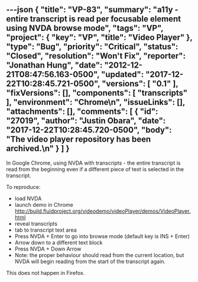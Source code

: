 ---json
{
  "title": "VP-83",
  "summary": "a11y - entire transcript is read per focusable element using NVDA browse mode",
  "tags": "VP",
  "project": {
    "key": "VP",
    "title": "Video Player"
  },
  "type": "Bug",
  "priority": "Critical",
  "status": "Closed",
  "resolution": "Won't Fix",
  "reporter": "Jonathan Hung",
  "date": "2012-12-21T08:47:56.163-0500",
  "updated": "2017-12-22T10:28:45.721-0500",
  "versions": [
    "0.1"
  ],
  "fixVersions": [],
  "components": [
    "transcripts"
  ],
  "environment": "Chrome\n",
  "issueLinks": [],
  "attachments": [],
  "comments": [
    {
      "id": "27019",
      "author": "Justin Obara",
      "date": "2017-12-22T10:28:45.720-0500",
      "body": "The video player repository has been archived.\n"
    }
  ]
}
---
In Google Chrome, using NVDA with transcripts - the entire transcript is read from the beginning even if a different piece of text is selected in the transcript.

To reproduce:

* load NVDA
* launch demo in Chrome <http://build.fluidproject.org/videodemo/videoPlayer/demos/VideoPlayer.html>
* reveal transcripts
* tab to transcript text area
* Press NVDA + Enter to go into browse mode (default key is INS + Enter)
* Arrow down to a different text block
* Press NVDA + Down Arrow
* Note: the proper behaviour should read from the current location, but NVDA will begin reading from the start of the transcript again.

This does not happen in Firefox.

        